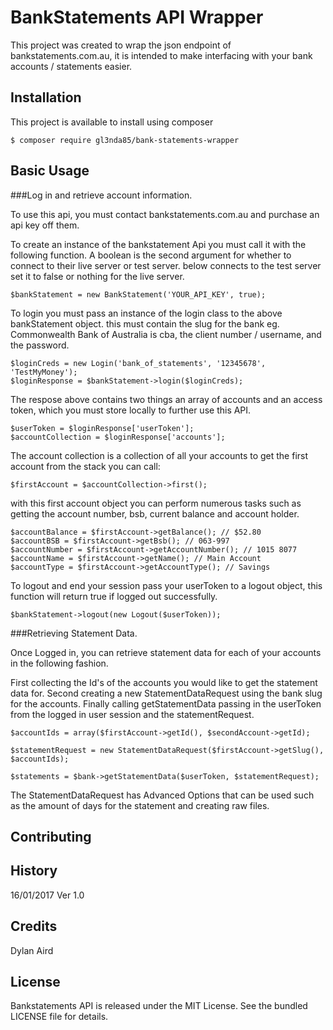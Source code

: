 # BankStatements API Wrapper

This project was created to wrap the json endpoint of bankstatements.com.au, it is intended to make interfacing with your bank accounts / statements easier.

## Installation

This project is available to install using composer

`$ composer require gl3nda85/bank-statements-wrapper`


## Basic Usage

###Log in and retrieve account information.

To use this api, you must contact bankstatements.com.au and purchase an api key off them.
 
To create an instance of the bankstatement Api you must call it with the following function.
A boolean is the second argument for whether to connect to their live server or test server. below connects to the test server set it to false or nothing for the live server.

```
$bankStatement = new BankStatement('YOUR_API_KEY', true);
```

To login you must pass an instance of the login class to the above bankStatement object. this must contain the slug for the bank eg. Commonwealth Bank of Australia is cba, the client number / username, and the password.

```
$loginCreds = new Login('bank_of_statements', '12345678', 'TestMyMoney');
$loginResponse = $bankStatement->login($loginCreds);
```
The respose above contains two things an array of accounts and an access token, which you must store locally to further use this API.

```
$userToken = $loginResponse['userToken'];
$accountCollection = $loginResponse['accounts'];
```
The account collection is a collection of all your accounts to get the first account from the stack you can call:

```
$firstAccount = $accountCollection->first();
```

with this first account object you can perform numerous tasks such as getting the account number, bsb, current balance and account holder.

```
$accountBalance = $firstAccount->getBalance(); // $52.80
$accountBSB = $firstAccount->getBsb(); // 063-997
$accountNumber = $firstAccount->getAccountNumber(); // 1015 8077
$accountName = $firstAccount->getName(); // Main Account
$accountType = $firstAccount->getAccountType(); // Savings
```

To logout and end your session pass your userToken to a logout object, this function will return true if logged out successfully.
```
$bankStatement->logout(new Logout($userToken));
```


###Retrieving Statement Data.

Once Logged in, you can retrieve statement data for each of your accounts in the following fashion.

First collecting the Id's of the accounts you would like to get the statement data for.
Second creating a new StatementDataRequest using the bank slug for the accounts.
Finally calling getStatementData passing in the userToken from the logged in user session and the statementRequest.
```
$accountIds = array($firstAccount->getId(), $secondAccount->getId);

$statementRequest = new StatementDataRequest($firstAccount->getSlug(), $accountIds);

$statements = $bank->getStatementData($userToken, $statementRequest);
```
The StatementDataRequest has Advanced Options that can be used such as the amount of days for the statement and creating raw files.

## Contributing



## History

16/01/2017 Ver 1.0

## Credits

Dylan Aird

## License

Bankstatements API is released under the MIT License. See the bundled LICENSE file for details.